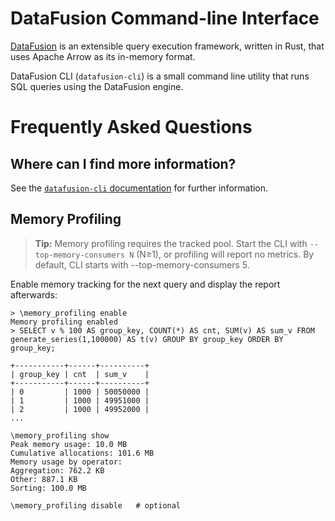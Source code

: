 <!---
  Licensed to the Apache Software Foundation (ASF) under one
  or more contributor license agreements.  See the NOTICE file
  distributed with this work for additional information
  regarding copyright ownership.  The ASF licenses this file
  to you under the Apache License, Version 2.0 (the
  "License"); you may not use this file except in compliance
  with the License.  You may obtain a copy of the License at

    http://www.apache.org/licenses/LICENSE-2.0

  Unless required by applicable law or agreed to in writing,
  software distributed under the License is distributed on an
  "AS IS" BASIS, WITHOUT WARRANTIES OR CONDITIONS OF ANY
  KIND, either express or implied.  See the License for the
  specific language governing permissions and limitations
  under the License.
-->

<!-- Note this file is included in the crates.io page as well https://crates.io/crates/datafusion-cli -->

# DataFusion Command-line Interface

[DataFusion](https://datafusion.apache.org/) is an extensible query execution framework, written in Rust, that uses Apache Arrow as its in-memory format.

DataFusion CLI (`datafusion-cli`) is a small command line utility that runs SQL queries using the DataFusion engine.

# Frequently Asked Questions

## Where can I find more information?

See the [`datafusion-cli` documentation](https://datafusion.apache.org/user-guide/cli/index.html) for further information.

## Memory Profiling

> **Tip:** Memory profiling requires the tracked pool. Start the CLI with `--top-memory-consumers N` (N≥1), or profiling will report no metrics. By default, CLI starts with --top-memory-consumers 5.

Enable memory tracking for the next query and display the report afterwards:

```text
> \memory_profiling enable
Memory profiling enabled
> SELECT v % 100 AS group_key, COUNT(*) AS cnt, SUM(v) AS sum_v FROM generate_series(1,100000) AS t(v) GROUP BY group_key ORDER BY group_key;

+-----------+------+----------+
| group_key | cnt  | sum_v    |
+-----------+------+----------+
| 0         | 1000 | 50050000 |
| 1         | 1000 | 49951000 |
| 2         | 1000 | 49952000 |
...

\memory_profiling show
Peak memory usage: 10.0 MB
Cumulative allocations: 101.6 MB
Memory usage by operator:
Aggregation: 762.2 KB
Other: 887.1 KB
Sorting: 100.0 MB

\memory_profiling disable   # optional
```
